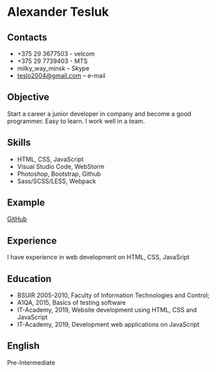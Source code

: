 # Alexander Tesluk
## Contacts
* +375 29 3677503 - velcom
* +375 29 7739403 - MTS
* milky_way_minsk – Skype
* teslo2004@gmail.com – e-mail 
## Objective
Start a career a junior developer in company and become a good programmer. Easy to learn. I work well in a team.
## Skills
* HTML, CSS, JavaScript
* Visual Studio Code, WebStorm
* Photoshop, Bootstrap, Github
* Sass/SCSS/LESS, Webpack
## Example 
[GitHub](https://github.com/teslo2004/lesson)
## Experience
I have experience in web development on HTML, CSS, JavaSript
## Education
*	BSUIR 2005-2010, Faculty of Information Technologies and Control;
* A1QA, 2015, Basics of testing software
* IT-Academy, 2019, Website development using HTML, CSS and JavaScript
* IT-Academy, 2019, Development web applications on JavaScript
## English
Pre-Intermediate
